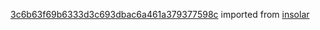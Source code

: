 [3c6b63f69b6333d3c693dbac6a461a379377598c](https://github.com/insolar/insolar/commit/3c6b63f69b6333d3c693dbac6a461a379377598c) imported from [insolar](https://github.com/insolar/insolar)
